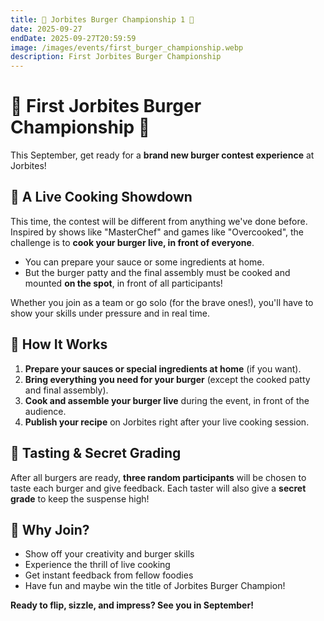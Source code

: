 ```yaml
---
title: 🍔 Jorbites Burger Championship 1 🍔
date: 2025-09-27
endDate: 2025-09-27T20:59:59
image: /images/events/first_burger_championship.webp
description: First Jorbites Burger Championship
---
```


# 🍔 First Jorbites Burger Championship 🍔

This September, get ready for a **brand new burger contest experience** at Jorbites!

## 🍳 A Live Cooking Showdown

This time, the contest will be different from anything we've done before. Inspired by shows like "MasterChef" and games like "Overcooked", the challenge is to **cook your burger live, in front of everyone**.

- You can prepare your sauce or some ingredients at home.
- But the burger patty and the final assembly must be cooked and mounted **on the spot**, in front of all participants!

Whether you join as a team or go solo (for the brave ones!), you'll have to show your skills under pressure and in real time.

## 👀 How It Works

1. **Prepare your sauces or special ingredients at home** (if you want).
2. **Bring everything you need for your burger** (except the cooked patty and final assembly).
3. **Cook and assemble your burger live** during the event, in front of the audience.
4. **Publish your recipe** on Jorbites right after your live cooking session.

## 🏅 Tasting & Secret Grading

After all burgers are ready, **three random participants** will be chosen to taste each burger and give feedback. Each taster will also give a **secret grade** to keep the suspense high!

## 🎉 Why Join?

- Show off your creativity and burger skills
- Experience the thrill of live cooking
- Get instant feedback from fellow foodies
- Have fun and maybe win the title of Jorbites Burger Champion!

**Ready to flip, sizzle, and impress? See you in September!**
